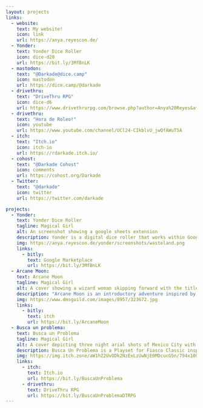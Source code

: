 ```yaml
---
layout: projects
links:
  - website:
    text: My website!
    icon: link
    url: https://anya.reyescon.de/
  - Yonder:
    text: Yonder Dice Roller
    icon: dice-d20
    url: https://bit.ly/3MfBnLK
  - mastodon:
    text: "@Darkade@dice.camp"
    icon: mastodon
    url: https://dice.camp/@darkade
  - drivethru:
    text: "DriveThru RPG"
    icon: dice-d6
    url: https://www.drivethrurpg.com/browse.php?author=Anya%20Reyes&affiliate_id=435266
  - drivethru:
    text: "Hora de Roleo!"
    icon: youtube
    url: https://www.youtube.com/channel/UCl24-CIkblvU_jwQfAWuT5A
  - itch:
    text: "Itch.io"
    icon: itch-io
    url: https://rdarkade.itch.io/
  - cohost:
    text: "@Darkade Cohost"
    icon: comments
    url: https://cohost.org/Darkade
  - Twitter:
    text: "@darkade"
    icon: twitter
    url: https://twitter.com/darkade

projects:
  - Yonder:
    text: Yonder Dice Roller
    tagline: Magical Girl
    alt: An screenshot showing a google sheets extension
    description: Yonder is a digital dice roller that works within Google® Sheets. If you use spreadsheets as character sheets this is the roller for you!
    img: https://anya.reyescon.de/yonder/screenshots/wasteland.png
    links:
      - bitly:
        text: Google Marketplace
        url: https://bit.ly/3MfBnLK
  - Arcane Moon:
    text: Arcane Moon
    tagline: Magical Girl
    alt: A cover showing a wizard woman skipping forward with the title Arcane Moon
    description: "Arcane Moon is an introductory adventure inspired by 90s Magical Girl anime. It's a story of love, friendship, treason and big villains!"
    img: https://www.dmsguild.com/images/8957/323672.jpg
    links:
      - bitly:
        text: itch
        url: https://bit.ly/ArcaneMoon
  - Busca un problema:
    text: Busca un Problema
    tagline: Magical Girl
    alt: A cover depicting three night arial shots of Mexico City with the title Busca un Problema
    description: Busca Un Problema is a Playset for Fiasco Classic inspired by 2000s Mexican dark comedies, like Matando Cabos, Nicotina and Rudo y Cursi.
    img: https://img.itch.zone/aW1hZ2UvODk2NzExLzUwNjE0MDcucG5n/794x1000/Fkms3E.png
    links:
      - itch:
        text: Itch.io
        url: https://bit.ly/BuscaUnProblema
      - drivethru:
        text: DriveThru RPG
        url: https://bit.ly/BuscaUnProblemaDTRPG
---
```

<!--
- Character Keepers:
  text: Character Keepers
  tagline: Google spreadsheets
  alt: A screenshot of an spreadsheet character sheet for a ttrpg
  description: lorem ipsum
  img: abc
  links:
    - bitly:
      text: itch
      url: https://bit.ly/3MfBnLK -->
